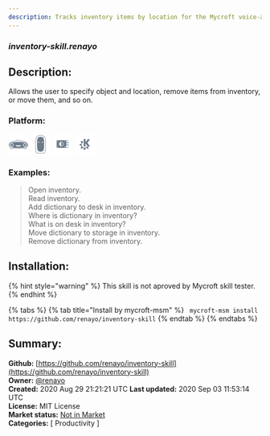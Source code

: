 ```yaml
---
description: Tracks inventory items by location for the Mycroft voice-activated AI
---
```


### _inventory-skill.renayo_  
## Description:  
Allows the user to specify object and location, remove items from inventory, or move them, and so on.  
  
  
### Platform:  
 ![Mark I](../.gitbook/assets/mark-1-icon.png)  ![Mark II](../.gitbook/assets/mark-2-icon.png)  ![Picroft](../.gitbook/assets/picroft-icon.png)  ![plasmoid](../.gitbook/assets/kde.png)   
### Examples:  
> Open inventory.  
> Read inventory.  
> Add dictionary to desk in inventory.  
> Where is dictionary in inventory?  
> What is on desk in inventory?  
> Move dictionary to storage in inventory.  
> Remove dictionary from inventory.  
  
## Installation:  
{% hint style="warning" %}
This skill is not aproved by Mycroft skill tester.
{% endhint %}
    
{% tabs %}
{% tab title="Install by mycroft-msm" %}
``` mycroft-msm install https://github.com/renayo/inventory-skill```
{% endtab %}
  {% endtabs %}
    
## Summary:  
**Github:** [https://github.com/renayo/inventory-skill](https://github.com/renayo/inventory-skill)  
**Owner:** [@renayo](https://github.com/renayo)  
**Created:** 2020 Aug 29 21:21:21 UTC  **Last updated:** 2020 Sep 03 11:53:14 UTC  
**License:** MIT License  
**Market status:** [Not in Market](https://market.mycroft.ai/skill/)  
**Categories:** [ Productivity ]   
